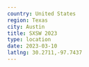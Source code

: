 ```yaml
---
country: United States
region: Texas
city: Austin
title: SXSW 2023
type: location
date: 2023-03-10
latlng: 30.2711,-97.7437
---
```

